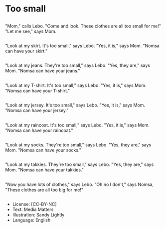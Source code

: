 # Too small

##
"Mom," calls Lebo.
"Come and look. These clothes are all too small for me!"
"Let me see," says Mom.

##
"Look at my skirt. It's too small," says Lebo.
"Yes, it is," says Mom.
"Nomsa can have your skirt."

##
"Look at my jeans. They're too small," says Lebo.
"Yes, they are," says Mom.
"Nomsa can have your jeans."

##
"Look at my T-shirt. It's too small," says Lebo.
"Yes, it is," says Mom.
"Nomsa can have your T-shirt."

##
"Look at my jersey. It's too small," says Lebo.
"Yes, it is," says Mom.
"Nomsa can have your jersey."

##
"Look at my raincoat. It's too small," says Lebo.
"Yes, it is," says Mom.
"Nomsa can have your raincoat."

##
"Look at my socks. They're too small," says Lebo.
"Yes, they are," says Mom.
"Nomsa can have your socks."

##
"Look at my takkies. They're too small," says Lebo.
"Yes, they are," says Mom.
"Nomsa can have your takkies."

##
"Now you have lots of clothes," says Lebo.
"Oh no I don't," says Nomsa,
"These clothes are all too big for me!"

##
* License: [CC-BY-NC]
* Text: Media Matters
* Illustration: Sandy Lightly
* Language: English
